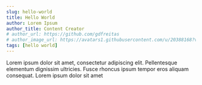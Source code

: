 ```yaml
---
slug: hello-world
title: Hello World
author: Lorem Ipsum
author_title: Content Creator
# author_url: https://github.com/gdfreitas
# author_image_url: https://avatars1.githubusercontent.com/u/20388168?v=4
tags: [hello world]
---
```


Lorem ipsum dolor sit amet, consectetur adipiscing elit. Pellentesque elementum dignissim ultricies. Fusce rhoncus ipsum tempor eros aliquam consequat. Lorem ipsum dolor sit amet
